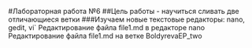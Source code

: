 #Лабораторная работа №6
##Цель работы - научиться сливать две отличающиеся ветки
###Изучаем новые текстовые редакторы: nano, gedit, vi`
Редактирование файла file1.md в редакторе nano
Редактирование файла file1.md на ветке BoldyrevaEP_two
